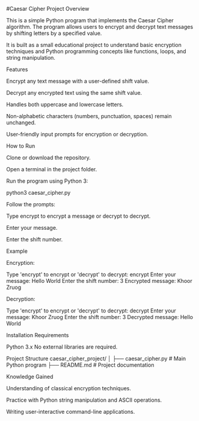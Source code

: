 #Caesar Cipher Project
Overview

This is a simple Python program that implements the Caesar Cipher algorithm. The program allows users to encrypt and decrypt text messages by shifting letters by a specified value.

It is built as a small educational project to understand basic encryption techniques and Python programming concepts like functions, loops, and string manipulation.

Features

Encrypt any text message with a user-defined shift value.

Decrypt any encrypted text using the same shift value.

Handles both uppercase and lowercase letters.

Non-alphabetic characters (numbers, punctuation, spaces) remain unchanged.

User-friendly input prompts for encryption or decryption.

How to Run

Clone or download the repository.

Open a terminal in the project folder.

Run the program using Python 3:

python3 caesar_cipher.py


Follow the prompts:

Type encrypt to encrypt a message or decrypt to decrypt.

Enter your message.

Enter the shift number.

Example

Encryption:

Type 'encrypt' to encrypt or 'decrypt' to decrypt: encrypt
Enter your message: Hello World
Enter the shift number: 3
Encrypted message: Khoor Zruog


Decryption:

Type 'encrypt' to encrypt or 'decrypt' to decrypt: decrypt
Enter your message: Khoor Zruog
Enter the shift number: 3
Decrypted message: Hello World

Installation Requirements

Python 3.x
No external libraries are required.

Project Structure
caesar_cipher_project/
│
├── caesar_cipher.py       # Main Python program
├── README.md              # Project documentation


Knowledge Gained

Understanding of classical encryption techniques.

Practice with Python string manipulation and ASCII operations.

Writing user-interactive command-line applications.
